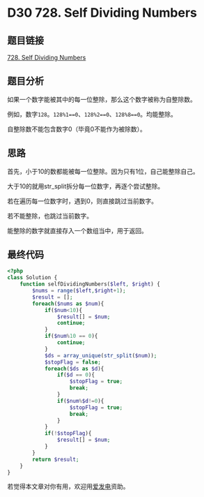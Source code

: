 # D30 728. Self Dividing Numbers

## 题目链接

[728. Self Dividing Numbers](https://leetcode.com/problems/self-dividing-numbers/)

## 题目分析

如果一个数字能被其中的每一位整除，那么这个数字被称为自整除数。

例如，数字`128`。`128%1==0`、`128%2==0`、`128%8==0`。均能整除。

自整除数不能包含数字0（毕竟0不能作为被除数）。

## 思路

首先，小于10的数都能被每一位整除。因为只有1位，自己能整除自己。

大于10的就用str\_split拆分每一位数字，再逐个尝试整除。

若在遍历每一位数字时，遇到0，则直接跳过当前数字。

若不能整除，也跳过当前数字。

能整除的数字就直接存入一个数组当中，用于返回。

## 最终代码

```php
<?php
class Solution {
    function selfDividingNumbers($left, $right) {
        $nums = range($left,$right+1);
        $result = [];
        foreach($nums as $num){
            if($num<10){
                $result[] = $num;
                continue;
            }
            if($num%10 == 0){
                continue;
            }
            $ds = array_unique(str_split($num));
            $stopFlag = false;
            foreach($ds as $d){
                if($d == 0){
                    $stopFlag = true;
                    break;
                }
                if($num%$d!=0){
                    $stopFlag = true;
                    break;
                }
            }
            if(!$stopFlag){
                $result[] = $num;
            }
        }
        return $result;
    }
}
```

若觉得本文章对你有用，欢迎用[爱发电](https://afdian.net/@skys215)资助。

